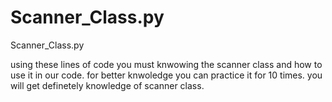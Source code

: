 # Scanner_Class.py
Scanner_Class.py

using these lines of code you must knwowing the scanner class and how to use it in our code.
for better knwoledge you can practice it for 10 times. you will get definetely knowledge of scanner class.
